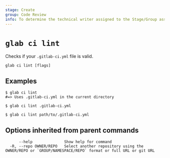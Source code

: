 ```yaml
---
stage: Create
group: Code Review
info: To determine the technical writer assigned to the Stage/Group associated with this page, see https://about.gitlab.com/handbook/product/ux/technical-writing/#assignments
---
```


<!--
This documentation is auto generated by a script.
Please do not edit this file directly, check cmd/gen-docs/docs.go.
-->

# `glab ci lint`

Checks if your `.gitlab-ci.yml` file is valid.

```plaintext
glab ci lint [flags]
```

## Examples

```plaintext
$ glab ci lint  
#=> Uses .gitlab-ci.yml in the current directory

$ glab ci lint .gitlab-ci.yml

$ glab ci lint path/to/.gitlab-ci.yml

```

## Options inherited from parent commands

```plaintext
      --help              Show help for command
  -R, --repo OWNER/REPO   Select another repository using the OWNER/REPO or `GROUP/NAMESPACE/REPO` format or full URL or git URL
```
